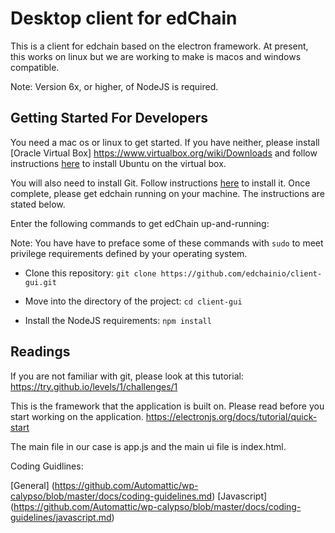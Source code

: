 # Desktop client for edChain

This is a client for edchain based on the electron framework. At present, this works on linux but we are working to make is macos and windows compatible. 

Note: Version 6x, or higher, of NodeJS is required.

## Getting Started For Developers

You need a mac os or linux to get started. If you have neither, please install [Oracle Virtual Box] https://www.virtualbox.org/wiki/Downloads and follow instructions [here](https://www.lifewire.com/run-ubuntu-within-windows-virtualbox-2202098) to install Ubuntu on the virtual box. 

You will also need to install Git. Follow instructions [here](https://git-scm.com/book/en/v2/Getting-Started-Installing-Git) to install it. Once complete, please get edchain running on your machine. The instructions are stated below.


Enter the following commands to get edChain up-and-running:

Note: You have have to preface some of these commands with `sudo` to meet privilege requirements defined by your operating system.

* Clone this repository:
`git clone https://github.com/edchainio/client-gui.git`

* Move into the directory of the project:
`cd client-gui`

* Install the NodeJS requirements:
`npm install`

## Readings
If you are not familiar with git, please look at this tutorial: https://try.github.io/levels/1/challenges/1

This is the framework that the application is built on. Please read before you start working on the application. 
https://electronjs.org/docs/tutorial/quick-start

The main file in our case is app.js and the main ui file is index.html.

Coding Guidlines:

[General] (https://github.com/Automattic/wp-calypso/blob/master/docs/coding-guidelines.md)
[Javascript] (https://github.com/Automattic/wp-calypso/blob/master/docs/coding-guidelines/javascript.md)

